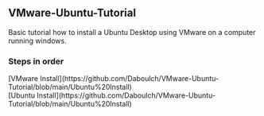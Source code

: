 ## VMware-Ubuntu-Tutorial
Basic tutorial how to install a Ubuntu Desktop using VMware on a computer running windows.

### Steps in order 
<p>
[VMware Install](https://github.com/Daboulch/VMware-Ubuntu-Tutorial/blob/main/Ubuntu%20Install)<br>
[Ubuntu Install](https://github.com/Daboulch/VMware-Ubuntu-Tutorial/blob/main/Ubuntu%20Install)
</p>
